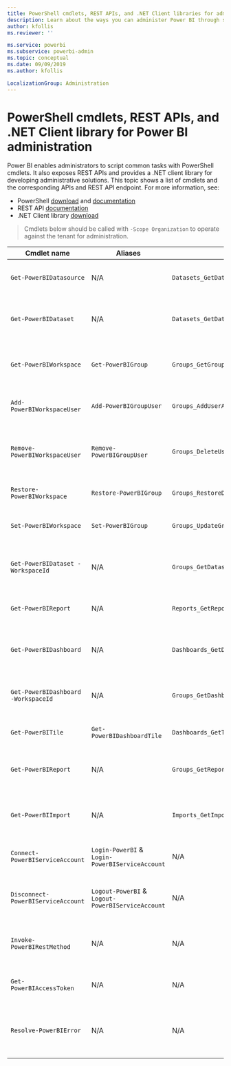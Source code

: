 ```yaml
---
title: PowerShell cmdlets, REST APIs, and .NET Client libraries for administrators
description: Learn about the ways you can administer Power BI through scripts and programming APIs.
author: kfollis
ms.reviewer: ''

ms.service: powerbi
ms.subservice: powerbi-admin
ms.topic: conceptual
ms.date: 09/09/2019
ms.author: kfollis

LocalizationGroup: Administration
---
```


# PowerShell cmdlets, REST APIs, and .NET Client library for Power BI administration
Power BI enables administrators to script common tasks with PowerShell cmdlets. It also exposes REST APIs and provides a .NET client library for developing administrative solutions. This topic shows a list of cmdlets and the corresponding APIs and REST API endpoint. For more information, see:

- PowerShell [download](https://www.powershellgallery.com/packages/MicrosoftPowerBIMgmt/) and [documentation](/powershell/power-bi/overview?view=powerbi-ps)
- REST API [documentation](/rest/api/power-bi/admin)
- .NET Client library [download](https://www.nuget.org/packages/Microsoft.PowerBI.Api/)

> Cmdlets below should be called with `-Scope Organization` to operate against the tenant for administration.

| **Cmdlet name** | **Aliases** | **API** | **REST API endpoint** | **Description** |
| --- | --- | --- | --- | --- |
| `Get-PowerBIDatasource` | N/A | `Datasets_GetDataSourcesAsAdmin` | /v1.0/myorg/admin/datasets/{datasetkey}/datasources | Gets the data sources for a given dataset. |
| `Get-PowerBIDataset` | N/A | `Datasets_GetDatasetsAsAdmin` | /v1.0/myorg/admin/datasets | Gets the full list of datasets in a Power BI tenant. |
| `Get-PowerBIWorkspace` | `Get-PowerBIGroup` | `Groups_GetGroupsAsAdmin` | /v1.0/myorg/admin/groups | Gets the full list of workspaces in a Power BI tenant. |
| `Add-PowerBIWorkspaceUser` | `Add-PowerBIGroupUser` | `Groups_AddUserAsAdmin` | /v1.0/myorg/admin/groups/{groupId}/users | Adds a user as a member to a given workspace. |
| `Remove-PowerBIWorkspaceUser` | `Remove-PowerBIGroupUser` | `Groups_DeleteUserAsAdmin` | /v1.0/myorg/admin/groups/{groupId}/users/{user} | Removes a user from the membership list of a given workspace. |
| `Restore-PowerBIWorkspace` |`Restore-PowerBIGroup` | `Groups_RestoreDeletedGroupAsAdmin` | /v1.0/myorg/admin/groups/{groupId}/restore | Restores a deleted workspace. |
| `Set-PowerBIWorkspace` |`Set-PowerBIGroup` | `Groups_UpdateGroupAsAdmin` | /v1.0/myorg/admin/groups/{groupId} | Updates the properties of a given workspace. |
| `Get-PowerBIDataset -WorkspaceId` | N/A | `Groups_GetDatasetsAsAdmin` | /v1.0/myorg/admin/groups/{group\_id}/datasets | Gets the datasets within a given workspace. |
| `Get-PowerBIReport` | N/A | `Reports_GetReportsAsAdmin` | /v1.0/myorg/admin/reports | Gets the full list of reports in a Power BI tenant. |
| `Get-PowerBIDashboard` | N/A | `Dashboards_GetDashboardsAsAdmin` | /v1.0/myorg/admin/dashboards | Gets the full list of dashboards in a Power BI tenant. |
| `Get-PowerBIDashboard -WorkspaceId` | N/A | `Groups_GetDashboardsAsAdmin` | /v1.0/myorg/admin/groups/{group\_id}/dashboards | Gets the dashboards within a given workspace. |
| `Get-PowerBITile` | `Get-PowerBIDashboardTile` | `Dashboards_GetTilesAsAdmin` | /v1.0/myorg/admin/dashboards/{dashboard\_id}/tiles | Gets the tiles of a given dashboard. |
| `Get-PowerBIReport` | N/A | `Groups_GetReportsAsAdmin` | /v1.0/myorg/admin/groups/{group\_id}/reports | Gets the reports within a given workspace. |
| `Get-PowerBIImport` | N/A | `Imports_GetImportsAsAdmin` | /v1.0/myorg/admin/imports | Gets the full list of imports in a Power BI tenant. |
| `Connect-PowerBIServiceAccount` | `Login-PowerBI` &  `Login-PowerBIServiceAccount` | N/A | N/A | Login to Power BI and start a session. |
| `Disconnect-PowerBIServiceAccount` | `Logout-PowerBI` & `Logout-PowerBIServiceAccount` | N/A | N/A | Logout of Power BI and close the existing session. |
| `Invoke-PowerBIRestMethod`| N/A | N/A | N/A | Send arbitrary REST API calls to Power BI. |
| `Get-PowerBIAccessToken`| N/A | N/A | N/A | Obtain the Power BI access token in a session. |
| `Resolve-PowerBIError`| N/A | N/A | N/A | Get detailed error information for unsuccessful cmdlet calls. |